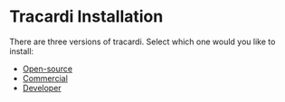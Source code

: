 # Tracardi Installation

There are three versions of tracardi. Select which one would you like to install:

* [Open-source](opensource/index.md)
* [Commercial](commercial/index.md)
* [Developer](development/index.md)
